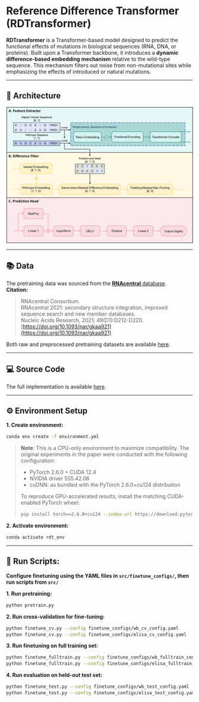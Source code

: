 # Reference Difference Transformer (RDTransformer)
**RDTransformer** is a Transformer-based model designed to predict the functional effects of mutations in biological sequences (RNA, DNA, or proteins). Built upon a Transformer backbone, it introduces a **dynamic difference-based embedding mechanism** relative to the wild-type sequence. This mechanism filters out noise from non-mutational sites while emphasizing the effects of introduced or natural mutations.

---

## 🧠 Architecture
![Architecture of the RDTransformer](https://raw.githubusercontent.com/davidwongmedinfo/RDTransformer/main/architecture.png)

---

## 📚 Data
The pretraining data was sourced from the [**RNAcentral** database](https://rnacentral.org/).  
**Citation:**
> RNAcentral Consortium.  
> RNAcentral 2021: secondary structure integration, improved sequence search and new member databases.  
> Nucleic Acids Research, 2021; 49(D1):D212-D220.  
> [https://doi.org/10.1093/nar/gkaa921](https://doi.org/10.1093/nar/gkaa921)

Both raw and preprocessed pretraining datasets are available [here](https://github.com/davidwongmedinfo/RDTransformer/tree/main/data).

---

## 💻 Source Code
The full implementation is available [here](https://github.com/davidwongmedinfo/RDTransformer/tree/main/src).

---

## ⚙️ Environment Setup
**1. Create environment:**
```bash
conda env create -f environment.yml
```
> **Note**: This is a CPU-only environment to maximize compatibility. The original experiments in the paper were conducted with the following configuration:
> - PyTorch 2.6.0 + CUDA 12.4  
> - NVIDIA driver 555.42.06
> - cuDNN: as bundled with the PyTorch 2.6.0+cu124 distribution
>
> To reproduce GPU-accelerated results, install the matching CUDA-enabled PyTorch wheel: 
> ```bash
> pip install torch==2.6.0+cu124 --index-url https://download.pytorch.org/whl/cu124
> ```

**2. Activate environment:**
```bash
conda activate rdt_env
```

---

## 🚀 Run Scripts:
**Configure finetuning using the YAML files in `src/finetune_configs/`, then run scripts from `src/`**

**1. Run pretraining:**
```bash
python pretrain.py
```
**2. Run cross-validation for fine-tuning:**
```bash
python finetune_cv.py --config finetune_configs/wb_cv_config.yaml
python finetune_cv.py --config finetune_configs/elisa_cv_config.yaml
```
**3. Run finetuning on full training set:**
```bash
python finetune_fulltrain.py --config finetune_configs/wb_fulltrain_config.yaml
python finetune_fulltrain.py --config finetune_configs/elisa_fulltrain_config.yaml
```
**4. Run evaluation on held-out test set:**
```bash
python finetune_test.py --config finetune_configs/wb_test_config.yaml
python finetune_test.py --config finetune_configs/elisa_test_config.yaml
```